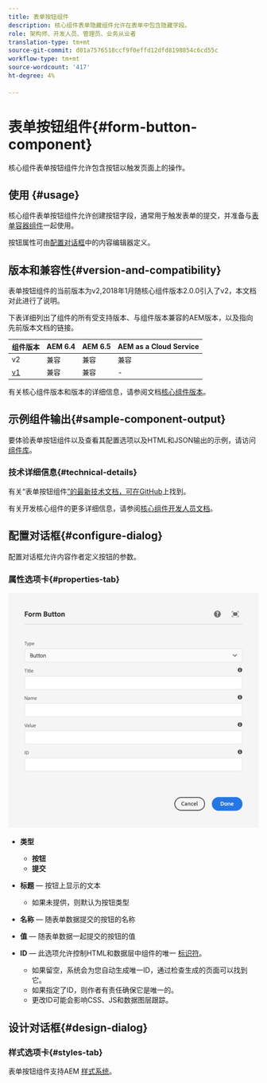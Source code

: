 ```yaml
---
title: 表单按钮组件
description: 核心组件表单隐藏组件允许在表单中包含隐藏字段。
role: 架构师、开发人员、管理员、业务从业者
translation-type: tm+mt
source-git-commit: d01a7576518ccf9f0effd12dfd8198854c6cd55c
workflow-type: tm+mt
source-wordcount: '417'
ht-degree: 4%

---
```



# 表单按钮组件{#form-button-component}

核心组件表单按钮组件允许包含按钮以触发页面上的操作。

## 使用 {#usage}

核心组件表单按钮组件允许创建按钮字段，通常用于触发表单的提交，并准备与[表单容器组件](form-container.md)一起使用。

按钮属性可由[配置对话框](#configure-dialog)中的内容编辑器定义。

## 版本和兼容性{#version-and-compatibility}

表单按钮组件的当前版本为v2,2018年1月随核心组件版本2.0.0引入了v2，本文档对此进行了说明。

下表详细列出了组件的所有受支持版本、与组件版本兼容的AEM版本，以及指向先前版本文档的链接。

| 组件版本 | AEM 6.4 | AEM 6.5 | AEM as a Cloud Service |
|--- |--- |--- |---|
| v2 | 兼容 | 兼容 | 兼容 |
| [v1](/help/components/v1/form-button-v1.md) | 兼容 | 兼容 | - |

有关核心组件版本和版本的详细信息，请参阅文档[核心组件版本](/help/versions.md)。

## 示例组件输出{#sample-component-output}

要体验表单按钮组件以及查看其配置选项以及HTML和JSON输出的示例，请访问[组件库](https://adobe.com/go/aem_cmp_library_form_button)。

### 技术详细信息{#technical-details}

有关“表单按钮组件[”的最新技术文档，可在GitHub](https://adobe.com/go/aem_cmp_tech_form_button_v2)上找到。

有关开发核心组件的更多详细信息，请参阅[核心组件开发人员文档](/help/developing/overview.md)。

## 配置对话框{#configure-dialog}

配置对话框允许内容作者定义按钮的参数。

### 属性选项卡{#properties-tab}

![表单按钮组件的编辑对话框](/help/assets/form-button-edit.png)

* **类型**

   * **按钮**
   * **提交**

* **标题**  — 按钮上显示的文本

   * 如果未提供，则默认为按钮类型

* **名称**  — 随表单数据提交的按钮的名称
* **值**  — 随表单数据一起提交的按钮的值

* **ID**  — 此选项允许控制HTML和数据层中组件的唯一 [标识符](/help/developing/data-layer/overview.md)。
   * 如果留空，系统会为您自动生成唯一ID，通过检查生成的页面可以找到它。
   * 如果指定了ID，则作者有责任确保它是唯一的。
   * 更改ID可能会影响CSS、JS和数据图层跟踪。

## 设计对话框{#design-dialog}

### 样式选项卡{#styles-tab}

表单按钮组件支持AEM [样式系统](/help/get-started/authoring.md#component-styling)。
